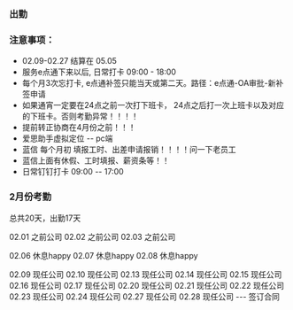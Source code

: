 ### 出勤

### 注意事项：

- 02.09-02.27 结算在 05.05
- 服务e点通下来以后, 日常打卡 09:00 - 18:00
- 每个月3次忘打卡, e点通补签只能当天或第二天。路径：e点通-OA审批-新补签申请
- 如果通宵一定要在24点之前一次打下班卡， 24点之后打一次上班卡以及对应的下班卡。否则考勤异常！！！！
- 提前转正协商在4月份之前！！！
- 爱思助手虚拟定位 -- pc端
- 蓝信 每个月初 填报工时、出差申请报销！！！！问一下老员工
- 蓝信上面有休假、工时填报、薪资条等！！
- 日常钉钉打卡 09:00 -- 17:00

### 2月份考勤

总共20天，出勤17天

02.01  之前公司
02.02  之前公司
02.03  之前公司

02.06  休息happy
02.07  休息happy
02.08  休息happy

02.09  现任公司
02.10  现任公司
02.13  现任公司
02.14  现任公司
02.15  现任公司
02.16  现任公司
02.17  现任公司
02.20  现任公司
02.21  现任公司
02.22  现任公司
02.23  现任公司
02.24  现任公司
02.27  现任公司
02.28  现任公司  --- 签订合同
